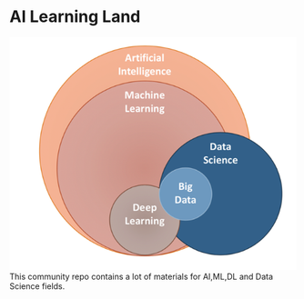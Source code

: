 # AI Learning Land

![ai](../img/ai.png)
This community repo contains a lot of materials for AI,ML,DL and Data Science fields.